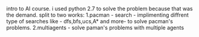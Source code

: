intro to AI course.
i used python 2.7 to solve the problem because that was the demand.
split to two works:
1.pacman - search - implimenting diffrent type of searches like - dfs,bfs,ucs,A* and more- to solve pacman's problems.
2.multiagents - solve paman's problems with multiple agents
